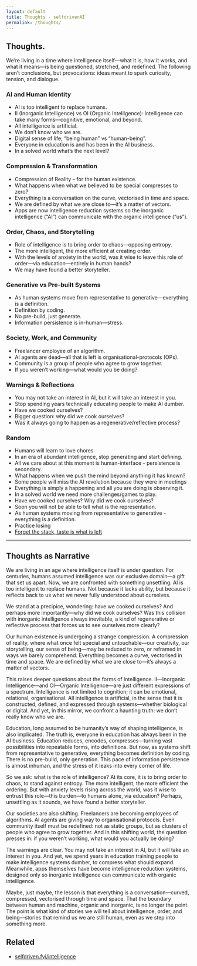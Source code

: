```yaml
---
layout: default
title: Thoughts - selfdrivenAI
permalink: /thoughts/
---
```


## Thoughts.

We’re living in a time where intelligence itself—what it is, how it works, and what it means—is being questioned, stretched, and redefined. The following aren’t conclusions, but provocations: ideas meant to spark curiosity, tension, and dialogue.

### AI and Human Identity
- AI is too intelligent to replace humans.
- II (Inorganic Intelligence) vs OI (Organic Intelligence): intelligence can take many forms—cognitive, emotional, and beyond.
- All intelligence is artificial.
- We don’t know who we are.
- Digital sense of life; “being human” vs “human-being”.
- Everyone in education is and has been in the AI business.
- In a solved world what’s the next level?

### Compression & Transformation
- Compression of Reality – for the human existence.
- What happens when what we believed to be special compresses to zero?
- Everything is a conversation on the curve, vectorised in time and space.
- We are defined by what we are close to—it’s a matter of vectors.
- Apps are now intelligence reduction systems so the inorganic intelligence (“AI”) can communicate with the organic intelligence (“us”).

### Order, Chaos, and Storytelling
- Role of intelligence is to bring order to chaos—opposing entropy.
- The more intelligent, the more efficient at creating order.
- With the levels of anxiety in the world, was it wise to leave this role of order—via education—entirely in human hands?
- We may have found a better storyteller.

### Generative vs Pre-built Systems
- As human systems move from representative to generative—everything is a definition.
- Definition by coding.
- No pre-build, just generate.
- Information persistence is in-human—stress.

### Society, Work, and Community
- Freelancer employee of an algorithm.
- AI agents are dead—all that is left is organisational-protocols (OPs).
- Community is a group of people who agree to grow together.
- If you weren’t working—what would you be doing?

### Warnings & Reflections
- You may not take an interest in AI, but it will take an interest in you.
- Stop spending years technically educating people to make AI dumber.
- Have we cooked ourselves?
- Bigger question: why did we cook ourselves?
- Was it always going to happen as a regenerative/reflective process?

### Random
- Humans will learn to love chores
- In an era of abundant intelligence, stop generating and start defining.
- All we care about at this moment is human-interface - persistence is secondary.
- What happens when we push the mind beyond anything it has known?
- Some people will miss the AI revolution because they were in meetings
- Everything is simply a happening and all you are doing is observing it.
- In a solved world we need more challenges/games to play.
- Have we cooked ourselves? Why did we cook ourselves?
- Soon you will not be able to tell what is the representation.
- As human systems moving from representative to generative - 
everything is a definition.
- Practice losing
- [Forget the stack, taste is what is left](https://youtu.be/A_Lv0Ze272g?si=r2s8NLzytCbGlYuP)

---
## Thoughts as Narrative

We are living in an age where intelligence itself is under question. For centuries, humans assumed intelligence was our exclusive domain—a gift that set us apart. Now, we are confronted with something unsettling: AI is too intelligent to replace humans. Not because it lacks ability, but because it reflects back to us what we never fully understood about ourselves.

We stand at a precipice, wondering: have we cooked ourselves? And perhaps more importantly—why did we cook ourselves? Was this collision with inorganic intelligence always inevitable, a kind of regenerative or reflective process that forces us to see ourselves more clearly?

Our human existence is undergoing a strange compression. A compression of reality, where what once felt special and untouchable—our creativity, our storytelling, our sense of being—may be reduced to zero, or reframed in ways we barely comprehend. Everything becomes a curve, vectorised in time and space. We are defined by what we are close to—it’s always a matter of vectors.

This raises deeper questions about the forms of intelligence. II—Inorganic Intelligence—and OI—Organic Intelligence—are just different expressions of a spectrum. Intelligence is not limited to cognition; it can be emotional, relational, organisational. All intelligence is artificial, in the sense that it is constructed, defined, and expressed through systems—whether biological or digital. And yet, in this mirror, we confront a haunting truth: we don’t really know who we are.

Education, long assumed to be humanity’s way of shaping intelligence, is also implicated. The truth is, everyone in education has always been in the AI business. Education reduces, encodes, compresses—turning vast possibilities into repeatable forms, into definitions. But now, as systems shift from representative to generative, everything becomes definition by coding. There is no pre-build, only generation. This pace of information persistence is almost inhuman, and the stress of it leaks into every corner of life.

So we ask: what is the role of intelligence? At its core, it is to bring order to chaos, to stand against entropy. The more intelligent, the more efficient the ordering. But with anxiety levels rising across the world, was it wise to entrust this role—this burden—to humans alone, via education? Perhaps, unsettling as it sounds, we have found a better storyteller.

Our societies are also shifting. Freelancers are becoming employees of algorithms. AI agents are giving way to organisational protocols. Even community itself must be redefined: not as static groups, but as clusters of people who agree to grow together. And in this shifting world, the question presses in: if you weren’t working, what would you actually be doing?

The warnings are clear. You may not take an interest in AI, but it will take an interest in you. And yet, we spend years in education training people to make intelligence systems dumber, to compress what should expand. Meanwhile, apps themselves have become intelligence reduction systems, designed only so inorganic intelligence can communicate with organic intelligence.

Maybe, just maybe, the lesson is that everything is a conversation—curved, compressed, vectorised through time and space. That the boundary between human and machine, organic and inorganic, is no longer the point. The point is what kind of stories we will tell about intelligence, order, and being—stories that remind us we are still human, even as we step into something more.

## Related
- [selfdriven.fyi/intelligence](https://selfdriven.fyi/intelligence)
